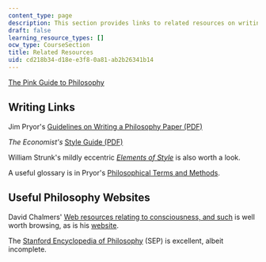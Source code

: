 ```yaml
---
content_type: page
description: This section provides links to related resources on writing and philosophy.
draft: false
learning_resource_types: []
ocw_type: CourseSection
title: Related Resources
uid: cd218b34-d18e-e3f8-0a81-ab2b26341b14
---
```

[The Pink Guide to Philosophy](https://sites.google.com/wellesley.edu/the-pink-guide-to-philosophy/home)  

## Writing Links

Jim Pryor's [Guidelines on Writing a Philosophy Paper (PDF)](https://www.uwo.ca/philosophy/undergraduate/Jim-Pryors-Guidelines-and-Writing-a-Philosophy-Paper-2.pdf)

*The Economist's* [Style Guide (PDF)](https://cdn.static-economist.com/sites/default/files/pdfs/style_guide_12.pdf)

William Strunk's mildly eccentric [*Elements of Style*](http://www.bartleby.com/141/) is also worth a look.

A useful glossary is in Pryor's [Philosophical Terms and Methods](http://fs2.american.edu/dfagel/www/ClassResources/Philosophical%20Gloassary.htm).

## Useful Philosophy Websites

David Chalmers' [Web resources relating to consciousness, and such](http://consc.net/resources/) is well worth browsing, as is his [website](http://consc.net/chalmers/).

The [Stanford Encyclopedia of Philosophy](http://plato.stanford.edu/contents.html) (SEP) is excellent, albeit incomplete.
